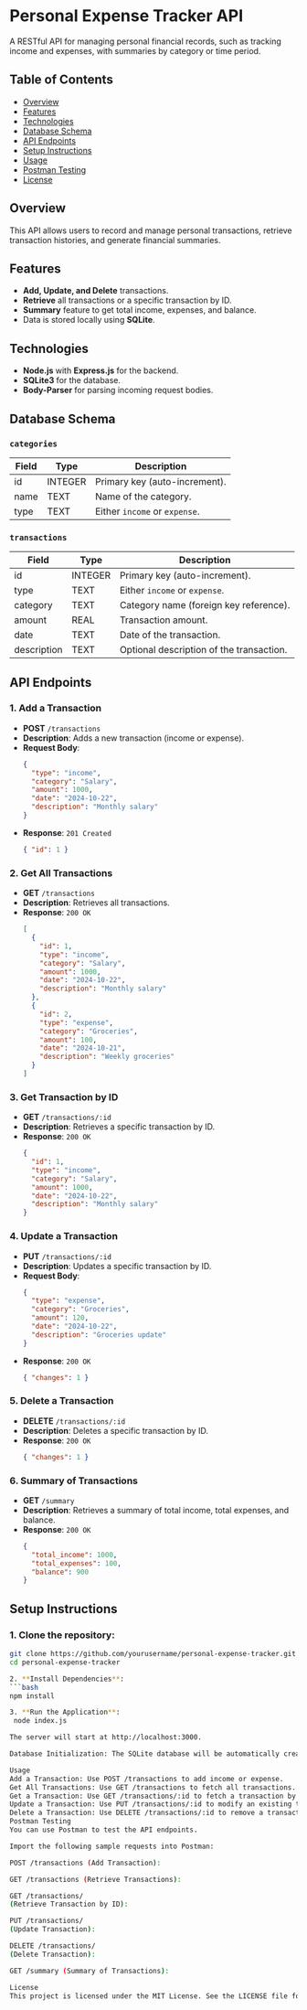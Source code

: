 # Personal Expense Tracker API

A RESTful API for managing personal financial records, such as tracking income and expenses, with summaries by category or time period.

## Table of Contents

- [Overview](#overview)
- [Features](#features)
- [Technologies](#technologies)
- [Database Schema](#database-schema)
- [API Endpoints](#api-endpoints)
- [Setup Instructions](#setup-instructions)
- [Usage](#usage)
- [Postman Testing](#postman-testing)
- [License](#license)

## Overview

This API allows users to record and manage personal transactions, retrieve transaction histories, and generate financial summaries.

## Features

- **Add, Update, and Delete** transactions.
- **Retrieve** all transactions or a specific transaction by ID.
- **Summary** feature to get total income, expenses, and balance.
- Data is stored locally using **SQLite**.

## Technologies

- **Node.js** with **Express.js** for the backend.
- **SQLite3** for the database.
- **Body-Parser** for parsing incoming request bodies.

## Database Schema

### `categories`
| Field    | Type     | Description                  |
| -------- | -------- | ---------------------------- |
| id       | INTEGER  | Primary key (auto-increment). |
| name     | TEXT     | Name of the category.         |
| type     | TEXT     | Either `income` or `expense`. |

### `transactions`
| Field       | Type    | Description                           |
| ----------- | ------- | ------------------------------------- |
| id          | INTEGER | Primary key (auto-increment).         |
| type        | TEXT    | Either `income` or `expense`.         |
| category    | TEXT    | Category name (foreign key reference).|
| amount      | REAL    | Transaction amount.                   |
| date        | TEXT    | Date of the transaction.              |
| description | TEXT    | Optional description of the transaction. |

## API Endpoints

### 1. **Add a Transaction**
   - **POST** `/transactions`
   - **Description**: Adds a new transaction (income or expense).
   - **Request Body**:
     ```json
     {
       "type": "income",
       "category": "Salary",
       "amount": 1000,
       "date": "2024-10-22",
       "description": "Monthly salary"
     }
     ```
   - **Response**: `201 Created`
     ```json
     { "id": 1 }
     ```

### 2. **Get All Transactions**
   - **GET** `/transactions`
   - **Description**: Retrieves all transactions.
   - **Response**: `200 OK`
     ```json
     [
       {
         "id": 1,
         "type": "income",
         "category": "Salary",
         "amount": 1000,
         "date": "2024-10-22",
         "description": "Monthly salary"
       },
       {
         "id": 2,
         "type": "expense",
         "category": "Groceries",
         "amount": 100,
         "date": "2024-10-21",
         "description": "Weekly groceries"
       }
     ]
     ```

### 3. **Get Transaction by ID**
   - **GET** `/transactions/:id`
   - **Description**: Retrieves a specific transaction by ID.
   - **Response**: `200 OK`
     ```json
     {
       "id": 1,
       "type": "income",
       "category": "Salary",
       "amount": 1000,
       "date": "2024-10-22",
       "description": "Monthly salary"
     }
     ```

### 4. **Update a Transaction**
   - **PUT** `/transactions/:id`
   - **Description**: Updates a specific transaction by ID.
   - **Request Body**:
     ```json
     {
       "type": "expense",
       "category": "Groceries",
       "amount": 120,
       "date": "2024-10-22",
       "description": "Groceries update"
     }
     ```
   - **Response**: `200 OK`
     ```json
     { "changes": 1 }
     ```

### 5. **Delete a Transaction**
   - **DELETE** `/transactions/:id`
   - **Description**: Deletes a specific transaction by ID.
   - **Response**: `200 OK`
     ```json
     { "changes": 1 }
     ```

### 6. **Summary of Transactions**
   - **GET** `/summary`
   - **Description**: Retrieves a summary of total income, total expenses, and balance.
   - **Response**: `200 OK`
     ```json
     {
       "total_income": 1000,
       "total_expenses": 100,
       "balance": 900
     }
     ```

## Setup Instructions

### 1. **Clone the repository**:
   ```bash
   git clone https://github.com/yourusername/personal-expense-tracker.git
   cd personal-expense-tracker

2. **Install Dependencies**:
   ```bash
   npm install

3. **Run the Application**:
    node index.js

The server will start at http://localhost:3000.

Database Initialization: The SQLite database will be automatically created in the root folder as expenses.db with the necessary tables.

Usage
Add a Transaction: Use POST /transactions to add income or expense.
Get All Transactions: Use GET /transactions to fetch all transactions.
Get a Transaction: Use GET /transactions/:id to fetch a transaction by ID.
Update a Transaction: Use PUT /transactions/:id to modify an existing transaction.
Delete a Transaction: Use DELETE /transactions/:id to remove a transaction.
Postman Testing
You can use Postman to test the API endpoints.

Import the following sample requests into Postman:

POST /transactions (Add Transaction):

GET /transactions (Retrieve Transactions):

GET /transactions/
(Retrieve Transaction by ID):

PUT /transactions/
(Update Transaction):

DELETE /transactions/
(Delete Transaction):

GET /summary (Summary of Transactions):

License
This project is licensed under the MIT License. See the LICENSE file for details.
